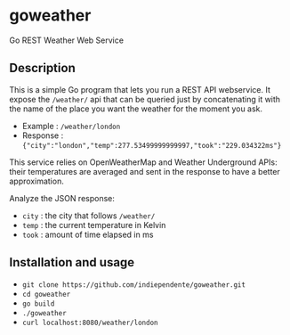 # goweather
Go REST Weather Web Service

## Description

This is a simple Go program that lets you run a REST API webservice.
It expose the `/weather/` api that can be queried just by concatenating it with the name of the place you want the weather for the moment you ask.

 - Example : `/weather/london`
 - Response : `{"city":"london","temp":277.53499999999997,"took":"229.034322ms"}`

This service relies on OpenWeatherMap and Weather Underground APIs: their temperatures are averaged and sent in the response to have a better approximation.

Analyze the JSON response:

- `city` : the city that follows `/weather/`
- `temp` : the current temperature in Kelvin
- `took` : amount of time elapsed in ms

## Installation and usage

- `git clone https://github.com/indiependente/goweather.git`
- `cd goweather`
- `go build`
- `./goweather`
- `curl localhost:8080/weather/london`
